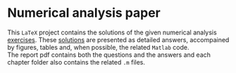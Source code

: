 # Numerical analysis paper
This `LaTeX` project contains the solutions of the given numerical analysis [exercises](Exercises.pdf). These [solutions](Report.pdf) are presented as detailed answers, accompained by figures, tables and, when possible, the related `Matlab` code.\
The report pdf contains both the questions and the answers and each chapter folder also contains the related `.m` files. 
